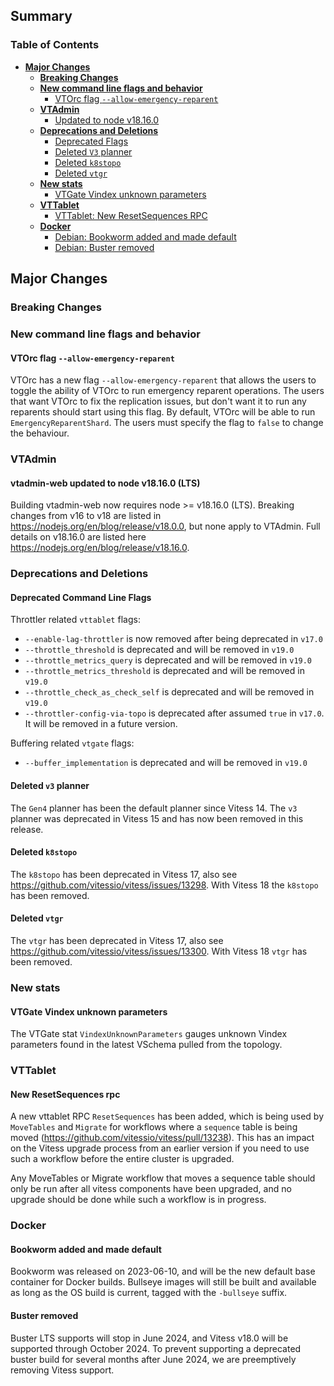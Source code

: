 ## Summary

### Table of Contents

- **[Major Changes](#major-changes)**
  - **[Breaking Changes](#breaking-changes)**
  - **[New command line flags and behavior](#new-flag)**
    - [VTOrc flag `--allow-emergency-reparent`](#new-flag-toggle-ers)
  - **[VTAdmin](#vtadmin)**
    - [Updated to node v18.16.0](#update-node)
  - **[Deprecations and Deletions](#deprecations-and-deletions)**
    - [Deprecated Flags](#deprecated-flags)
    - [Deleted `V3` planner](#deleted-v3)
    - [Deleted `k8stopo`](#deleted-k8stopo)
    - [Deleted `vtgr`](#deleted-vtgr)
  - **[New stats](#new-stats)**
    - [VTGate Vindex unknown parameters](#vtgate-vindex-unknown-parameters)
  - **[VTTablet](#vttablet)**
    - [VTTablet: New ResetSequences RPC](#vttablet-new-rpc-reset-sequences)
  - **[Docker](#docker)**
    - [Debian: Bookworm added and made default](#debian-bookworm)
    - [Debian: Buster removed](#debian-buster)

## <a id="major-changes"/>Major Changes

### <a id="breaking-changes"/>Breaking Changes

### <a id="new-flag"/>New command line flags and behavior

#### <a id="new-flag-toggle-ers"/>VTOrc flag `--allow-emergency-reparent`

VTOrc has a new flag `--allow-emergency-reparent` that allows the users to toggle the ability of VTOrc to run emergency
reparent operations. The users that want VTOrc to fix the replication issues, but don't want it to run any reparents
should start using this flag. By default, VTOrc will be able to run `EmergencyReparentShard`. The users must specify the
flag to `false` to change the behaviour.

### <a id="vtadmin"/>VTAdmin

#### <a id="updated-node"/>vtadmin-web updated to node v18.16.0 (LTS)

Building vtadmin-web now requires node >= v18.16.0 (LTS). Breaking changes from v16 to v18 are listed
in https://nodejs.org/en/blog/release/v18.0.0, but none apply to VTAdmin. Full details on v18.16.0 are listed
here https://nodejs.org/en/blog/release/v18.16.0.

### <a id="deprecations-and-deletions"/>Deprecations and Deletions

#### <a id="deprecated-flags"/>Deprecated Command Line Flags

Throttler related `vttablet` flags:

- `--enable-lag-throttler` is now removed after being deprecated in `v17.0`
- `--throttle_threshold` is deprecated and will be removed in `v19.0`
- `--throttle_metrics_query` is deprecated and will be removed in `v19.0`
- `--throttle_metrics_threshold` is deprecated and will be removed in `v19.0`
- `--throttle_check_as_check_self` is deprecated and will be removed in `v19.0`
- `--throttler-config-via-topo` is deprecated after assumed `true` in `v17.0`. It will be removed in a future version.

Buffering related `vtgate` flags:

- `--buffer_implementation` is deprecated and will be removed in `v19.0`

#### <a id="deleted-v3"/>Deleted `v3` planner

The `Gen4` planner has been the default planner since Vitess 14. The `v3` planner was deprecated in Vitess 15 and has now been removed in this release.

#### <a id="deleted-k8stopo"/>Deleted `k8stopo`

The `k8stopo` has been deprecated in Vitess 17, also see https://github.com/vitessio/vitess/issues/13298. With Vitess 18
the `k8stopo` has been removed.

#### <a id="deleted-vtgr"/>Deleted `vtgr`

The `vtgr` has been deprecated in Vitess 17, also see https://github.com/vitessio/vitess/issues/13300. With Vitess 18 `vtgr` has been removed.

### <a id="new-stats"/>New stats

#### <a id="vtgate-vindex-unknown-parameters"/>VTGate Vindex unknown parameters

The VTGate stat `VindexUnknownParameters` gauges unknown Vindex parameters found in the latest VSchema pulled from the topology.

### <a id="vttablet"/>VTTablet

#### <a id="vttablet-new-rpc-reset-sequences"/>New ResetSequences rpc

A new vttablet RPC `ResetSequences` has been added, which is being used by `MoveTables` and `Migrate` for workflows
where a `sequence` table is being moved (https://github.com/vitessio/vitess/pull/13238). This has an impact on the
Vitess upgrade process from an earlier version if you need to use such a workflow before the entire cluster is upgraded.

Any MoveTables or Migrate workflow that moves a sequence table should only be run after all vitess components have been
upgraded, and no upgrade should be done while such a workflow is in progress.

### <a id="docker"/>Docker

#### <a id="debian-bookworm"/>Bookworm added and made default

Bookworm was released on 2023-06-10, and will be the new default base container for Docker builds.
Bullseye images will still be built and available as long as the OS build is current, tagged with the `-bullseye` suffix.

#### <a id="debian-buster"/>Buster removed

Buster LTS supports will stop in June 2024, and Vitess v18.0 will be supported through October 2024. 
To prevent supporting a deprecated buster build for several months after June 2024, we are preemptively
removing Vitess support.
